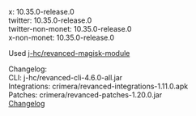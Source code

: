 x: 10.35.0-release.0  
twitter: 10.35.0-release.0  
twitter-non-monet: 10.35.0-release.0  
x-non-monet: 10.35.0-release.0  

Used [j-hc/revanced-magisk-module](https://github.com/j-hc/revanced-magisk-module)
  

Changelog:  
CLI: j-hc/revanced-cli-4.6.0-all.jar  
Integrations: crimera/revanced-integrations-1.11.0.apk  
Patches: crimera/revanced-patches-1.20.0.jar  
[Changelog](https://github.com/crimera/piko/releases/tag/v1.20.0)  
